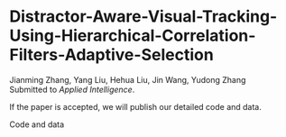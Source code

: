 # Distractor-Aware-Visual-Tracking-Using-Hierarchical-Correlation-Filters-Adaptive-Selection
Jianming Zhang, Yang Liu, Hehua Liu, Jin Wang, Yudong Zhang </br>
Submitted to *Applied Intelligence*.

If the paper is accepted, we will publish our detailed code and data.

Code and data
